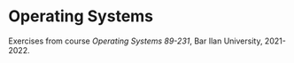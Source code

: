 # Operating Systems
Exercises from course *Operating Systems 89-231*, Bar Ilan University, 2021-2022.
